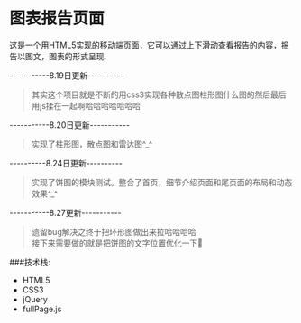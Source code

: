 图表报告页面
===
这是一个用HTML5实现的移动端页面，它可以通过上下滑动查看报告的内容，报告以图文，图表的形式呈现.

-----------8.19日更新----------    
>其实这个项目就是不断的用css3实现各种散点图柱形图什么图的然后最后用js揉在一起啊哈哈哈哈哈哈哈     

-----------8.20日更新-----------    
>实现了柱形图，散点图和雷达图^_^    

----------8.24日更新----------
>实现了饼图的模块测试。整合了首页，细节介绍页面和尾页面的布局和动态效果^_^     

-----------8.27更新-----------
>遗留bug解决之终于把环形图做出来拉哈哈哈哈    
接下来需要做的就是把饼图的文字位置优化一下💪


###技术栈:     
-  HTML5    
-  CSS3
-  jQuery
-  fullPage.js

